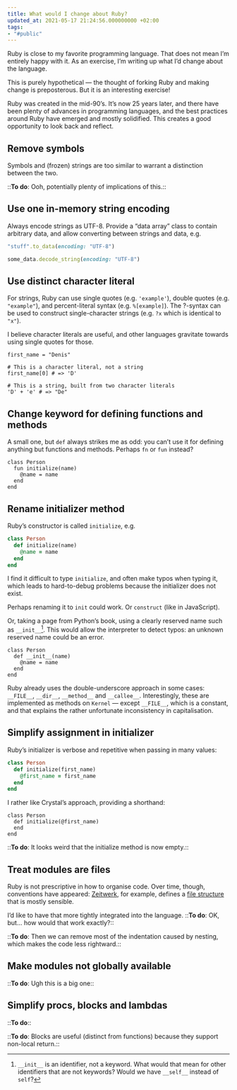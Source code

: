 ```yaml
---
title: What would I change about Ruby?
updated_at: 2021-05-17 21:24:56.000000000 +02:00
tags:
- "#public"
---
```



Ruby is close to my favorite programming language. That does not mean I’m entirely happy with it. As an exercise, I’m writing up what I’d change about the language.

This is purely hypothetical — the thought of forking Ruby and making change is preposterous. But it is an interesting exercise!

Ruby was created in the mid-90’s. It’s now 25 years later, and there have been plenty of advances in programming languages, and the best practices around Ruby have emerged and mostly solidified. This creates a good opportunity to look back and reflect.

## Remove symbols
Symbols and (frozen) strings are too similar to warrant a distinction between the two.

::**To do**: Ooh, potentially plenty of implications of this.::

## Use one in-memory string encoding
Always encode strings as UTF-8. Provide a “data array” class to contain arbitrary data, and allow converting between strings and data, e.g.

```ruby
"stuff".to_data(encoding: "UTF-8")
```

```ruby
some_data.decode_string(encoding: "UTF-8")
```

## Use distinct character literal
For strings, Ruby can use single quotes (e.g. `'example'`), double quotes (e.g. `"example"`), and percent-literal syntax (e.g. `%[example]`). The ?-syntax can be used to construct single-character strings (e.g. `?x` which is identical to `"x"`).

I believe character literals are useful, and other languages gravitate towards using single quotes for those.

```plaintext
first_name = "Denis"

# This is a character literal, not a string
first_name[0] # => 'D'

# This is a string, built from two character literals
'D' + 'e' # => "De"
```

## Change keyword for defining functions and methods
A small one, but `def` always strikes me as odd: you can’t use it for defining anything but functions and methods. Perhaps `fn` or `fun` instead?

```plaintext
class Person
  fun initialize(name)
    @name = name
  end
end
```

## Rename initializer method
Ruby’s constructor is called `initialize`, e.g.

```ruby
class Person
  def initialize(name)
    @name = name
  end
end
```

I find it difficult to type `initialize`, and often make typos when typing it, which leads to hard-to-debug problems because the initializer does not exist.

Perhaps renaming it to `init` could work. Or `construct` (like in JavaScript).

Or, taking a page from Python’s book, using a clearly reserved name such as `__init__`[^init]. This would allow the interpreter to detect typos: an unknown reserved name could be an error.

```plaintext
class Person
  def __init__(name)
    @name = name
  end
end
```

Ruby already uses the double-underscore approach in some cases: `__FILE__`, `__dir__`, `__method__` and `__callee__`. Interestingly, these are implemented as methods on `Kernel` — except `__FILE__`, which is a constant, and that explains the rather unfortunate inconsistency in capitalisation.

[^init]: `__init__` is an identifier, not a keyword. What would that mean for other identifiers that are not keywords? Would we have `__self__` instead of `self`?

## Simplify assignment in initializer
Ruby’s initializer is verbose and repetitive when passing in many values:

```ruby
class Person
  def initialize(first_name)
    @first_name = first_name
  end
end
```

I rather like Crystal’s approach, providing a shorthand:

```plaintext
class Person
  def initialize(@first_name)
  end
end
```

::**To do**: It looks weird that the initialize method is now empty.::

## Treat modules are files
Ruby is not prescriptive in how to organise code. Over time, though, conventions have appeared: [Zeitwerk](https://github.com/fxn/zeitwerk), for example, defines a [file structure](https://github.com/fxn/zeitwerk#file-structure) that is mostly sensible.

I’d like to have that more tightly integrated into the language. ::**To do**: OK, but… how would that work exactly?::

::**To do**: Then we can remove most of the indentation caused by nesting, which makes the code less rightward.::

## Make modules not globally available
::**To do**: Ugh this is a big one::

## Simplify procs, blocks and lambdas
::**To do**::

::**To do**: Blocks are useful (distinct from functions) because they support non-local return.::